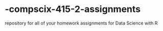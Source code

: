 # -compscix-415-2-assignments
repository for all of your homework assignments for Data Science with R
